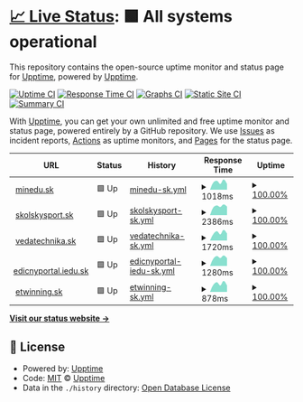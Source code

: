 # [📈 Live Status](https://upptime.github.io/upptime): <!--live status--> **🟩 All systems operational**

This repository contains the open-source uptime monitor and status page for [Upptime](https://upptime.js.org), powered by [Upptime](https://github.com/upptime/upptime).

[![Uptime CI](https://github.com/upptime/upptime/workflows/Uptime%20CI/badge.svg)](https://github.com/upptime/upptime/actions?query=workflow%3A%22Uptime+CI%22)
[![Response Time CI](https://github.com/upptime/upptime/workflows/Response%20Time%20CI/badge.svg)](https://github.com/upptime/upptime/actions?query=workflow%3A%22Response+Time+CI%22)
[![Graphs CI](https://github.com/upptime/upptime/workflows/Graphs%20CI/badge.svg)](https://github.com/upptime/upptime/actions?query=workflow%3A%22Graphs+CI%22)
[![Static Site CI](https://github.com/upptime/upptime/workflows/Static%20Site%20CI/badge.svg)](https://github.com/upptime/upptime/actions?query=workflow%3A%22Static+Site+CI%22)
[![Summary CI](https://github.com/upptime/upptime/workflows/Summary%20CI/badge.svg)](https://github.com/upptime/upptime/actions?query=workflow%3A%22Summary+CI%22)

With [Upptime](https://upptime.js.org), you can get your own unlimited and free uptime monitor and status page, powered entirely by a GitHub repository. We use [Issues](https://github.com/upptime/upptime/issues) as incident reports, [Actions](https://github.com/upptime/upptime/actions) as uptime monitors, and [Pages](https://upptime.github.io/upptime) for the status page.

<!--start: status pages-->
<!-- This summary is generated by Upptime (https://github.com/upptime/upptime) -->
<!-- Do not edit this manually, your changes will be overwritten -->
<!-- prettier-ignore -->
| URL | Status | History | Response Time | Uptime |
| --- | ------ | ------- | ------------- | ------ |
| <img alt="" src="https://favicons.githubusercontent.com/www.minedu.sk" height="13"> [minedu.sk](https://www.minedu.sk/) | 🟩 Up | [minedu-sk.yml](https://github.com/lubosm/minedusk-uptime/commits/HEAD/history/minedu-sk.yml) | <details><summary><img alt="Response time graph" src="./graphs/minedu-sk/response-time-week.png" height="20"> 1018ms</summary><br><a href="https://upptime.github.io/upptime/history/minedu-sk"><img alt="Response time 1018" src="https://img.shields.io/endpoint?url=https%3A%2F%2Fraw.githubusercontent.com%2Flubosm%2Fminedusk-uptime%2FHEAD%2Fapi%2Fminedu-sk%2Fresponse-time.json"></a><br><a href="https://upptime.github.io/upptime/history/minedu-sk"><img alt="24-hour response time 1018" src="https://img.shields.io/endpoint?url=https%3A%2F%2Fraw.githubusercontent.com%2Flubosm%2Fminedusk-uptime%2FHEAD%2Fapi%2Fminedu-sk%2Fresponse-time-day.json"></a><br><a href="https://upptime.github.io/upptime/history/minedu-sk"><img alt="7-day response time 1018" src="https://img.shields.io/endpoint?url=https%3A%2F%2Fraw.githubusercontent.com%2Flubosm%2Fminedusk-uptime%2FHEAD%2Fapi%2Fminedu-sk%2Fresponse-time-week.json"></a><br><a href="https://upptime.github.io/upptime/history/minedu-sk"><img alt="30-day response time 1018" src="https://img.shields.io/endpoint?url=https%3A%2F%2Fraw.githubusercontent.com%2Flubosm%2Fminedusk-uptime%2FHEAD%2Fapi%2Fminedu-sk%2Fresponse-time-month.json"></a><br><a href="https://upptime.github.io/upptime/history/minedu-sk"><img alt="1-year response time 1018" src="https://img.shields.io/endpoint?url=https%3A%2F%2Fraw.githubusercontent.com%2Flubosm%2Fminedusk-uptime%2FHEAD%2Fapi%2Fminedu-sk%2Fresponse-time-year.json"></a></details> | <details><summary><a href="https://upptime.github.io/upptime/history/minedu-sk">100.00%</a></summary><a href="https://upptime.github.io/upptime/history/minedu-sk"><img alt="All-time uptime 100.00%" src="https://img.shields.io/endpoint?url=https%3A%2F%2Fraw.githubusercontent.com%2Flubosm%2Fminedusk-uptime%2FHEAD%2Fapi%2Fminedu-sk%2Fuptime.json"></a><br><a href="https://upptime.github.io/upptime/history/minedu-sk"><img alt="24-hour uptime 100.00%" src="https://img.shields.io/endpoint?url=https%3A%2F%2Fraw.githubusercontent.com%2Flubosm%2Fminedusk-uptime%2FHEAD%2Fapi%2Fminedu-sk%2Fuptime-day.json"></a><br><a href="https://upptime.github.io/upptime/history/minedu-sk"><img alt="7-day uptime 100.00%" src="https://img.shields.io/endpoint?url=https%3A%2F%2Fraw.githubusercontent.com%2Flubosm%2Fminedusk-uptime%2FHEAD%2Fapi%2Fminedu-sk%2Fuptime-week.json"></a><br><a href="https://upptime.github.io/upptime/history/minedu-sk"><img alt="30-day uptime 100.00%" src="https://img.shields.io/endpoint?url=https%3A%2F%2Fraw.githubusercontent.com%2Flubosm%2Fminedusk-uptime%2FHEAD%2Fapi%2Fminedu-sk%2Fuptime-month.json"></a><br><a href="https://upptime.github.io/upptime/history/minedu-sk"><img alt="1-year uptime 100.00%" src="https://img.shields.io/endpoint?url=https%3A%2F%2Fraw.githubusercontent.com%2Flubosm%2Fminedusk-uptime%2FHEAD%2Fapi%2Fminedu-sk%2Fuptime-year.json"></a></details>
| <img alt="" src="https://favicons.githubusercontent.com/skolskysport.sk" height="13"> [skolskysport.sk](https://skolskysport.sk/) | 🟩 Up | [skolskysport-sk.yml](https://github.com/lubosm/minedusk-uptime/commits/HEAD/history/skolskysport-sk.yml) | <details><summary><img alt="Response time graph" src="./graphs/skolskysport-sk/response-time-week.png" height="20"> 2386ms</summary><br><a href="https://upptime.github.io/upptime/history/skolskysport-sk"><img alt="Response time 2386" src="https://img.shields.io/endpoint?url=https%3A%2F%2Fraw.githubusercontent.com%2Flubosm%2Fminedusk-uptime%2FHEAD%2Fapi%2Fskolskysport-sk%2Fresponse-time.json"></a><br><a href="https://upptime.github.io/upptime/history/skolskysport-sk"><img alt="24-hour response time 2386" src="https://img.shields.io/endpoint?url=https%3A%2F%2Fraw.githubusercontent.com%2Flubosm%2Fminedusk-uptime%2FHEAD%2Fapi%2Fskolskysport-sk%2Fresponse-time-day.json"></a><br><a href="https://upptime.github.io/upptime/history/skolskysport-sk"><img alt="7-day response time 2386" src="https://img.shields.io/endpoint?url=https%3A%2F%2Fraw.githubusercontent.com%2Flubosm%2Fminedusk-uptime%2FHEAD%2Fapi%2Fskolskysport-sk%2Fresponse-time-week.json"></a><br><a href="https://upptime.github.io/upptime/history/skolskysport-sk"><img alt="30-day response time 2386" src="https://img.shields.io/endpoint?url=https%3A%2F%2Fraw.githubusercontent.com%2Flubosm%2Fminedusk-uptime%2FHEAD%2Fapi%2Fskolskysport-sk%2Fresponse-time-month.json"></a><br><a href="https://upptime.github.io/upptime/history/skolskysport-sk"><img alt="1-year response time 2386" src="https://img.shields.io/endpoint?url=https%3A%2F%2Fraw.githubusercontent.com%2Flubosm%2Fminedusk-uptime%2FHEAD%2Fapi%2Fskolskysport-sk%2Fresponse-time-year.json"></a></details> | <details><summary><a href="https://upptime.github.io/upptime/history/skolskysport-sk">100.00%</a></summary><a href="https://upptime.github.io/upptime/history/skolskysport-sk"><img alt="All-time uptime 100.00%" src="https://img.shields.io/endpoint?url=https%3A%2F%2Fraw.githubusercontent.com%2Flubosm%2Fminedusk-uptime%2FHEAD%2Fapi%2Fskolskysport-sk%2Fuptime.json"></a><br><a href="https://upptime.github.io/upptime/history/skolskysport-sk"><img alt="24-hour uptime 100.00%" src="https://img.shields.io/endpoint?url=https%3A%2F%2Fraw.githubusercontent.com%2Flubosm%2Fminedusk-uptime%2FHEAD%2Fapi%2Fskolskysport-sk%2Fuptime-day.json"></a><br><a href="https://upptime.github.io/upptime/history/skolskysport-sk"><img alt="7-day uptime 100.00%" src="https://img.shields.io/endpoint?url=https%3A%2F%2Fraw.githubusercontent.com%2Flubosm%2Fminedusk-uptime%2FHEAD%2Fapi%2Fskolskysport-sk%2Fuptime-week.json"></a><br><a href="https://upptime.github.io/upptime/history/skolskysport-sk"><img alt="30-day uptime 100.00%" src="https://img.shields.io/endpoint?url=https%3A%2F%2Fraw.githubusercontent.com%2Flubosm%2Fminedusk-uptime%2FHEAD%2Fapi%2Fskolskysport-sk%2Fuptime-month.json"></a><br><a href="https://upptime.github.io/upptime/history/skolskysport-sk"><img alt="1-year uptime 100.00%" src="https://img.shields.io/endpoint?url=https%3A%2F%2Fraw.githubusercontent.com%2Flubosm%2Fminedusk-uptime%2FHEAD%2Fapi%2Fskolskysport-sk%2Fuptime-year.json"></a></details>
| <img alt="" src="https://favicons.githubusercontent.com/www.vedatechnika.sk" height="13"> [vedatechnika.sk](https://www.vedatechnika.sk/) | 🟩 Up | [vedatechnika-sk.yml](https://github.com/lubosm/minedusk-uptime/commits/HEAD/history/vedatechnika-sk.yml) | <details><summary><img alt="Response time graph" src="./graphs/vedatechnika-sk/response-time-week.png" height="20"> 1720ms</summary><br><a href="https://upptime.github.io/upptime/history/vedatechnika-sk"><img alt="Response time 1720" src="https://img.shields.io/endpoint?url=https%3A%2F%2Fraw.githubusercontent.com%2Flubosm%2Fminedusk-uptime%2FHEAD%2Fapi%2Fvedatechnika-sk%2Fresponse-time.json"></a><br><a href="https://upptime.github.io/upptime/history/vedatechnika-sk"><img alt="24-hour response time 1720" src="https://img.shields.io/endpoint?url=https%3A%2F%2Fraw.githubusercontent.com%2Flubosm%2Fminedusk-uptime%2FHEAD%2Fapi%2Fvedatechnika-sk%2Fresponse-time-day.json"></a><br><a href="https://upptime.github.io/upptime/history/vedatechnika-sk"><img alt="7-day response time 1720" src="https://img.shields.io/endpoint?url=https%3A%2F%2Fraw.githubusercontent.com%2Flubosm%2Fminedusk-uptime%2FHEAD%2Fapi%2Fvedatechnika-sk%2Fresponse-time-week.json"></a><br><a href="https://upptime.github.io/upptime/history/vedatechnika-sk"><img alt="30-day response time 1720" src="https://img.shields.io/endpoint?url=https%3A%2F%2Fraw.githubusercontent.com%2Flubosm%2Fminedusk-uptime%2FHEAD%2Fapi%2Fvedatechnika-sk%2Fresponse-time-month.json"></a><br><a href="https://upptime.github.io/upptime/history/vedatechnika-sk"><img alt="1-year response time 1720" src="https://img.shields.io/endpoint?url=https%3A%2F%2Fraw.githubusercontent.com%2Flubosm%2Fminedusk-uptime%2FHEAD%2Fapi%2Fvedatechnika-sk%2Fresponse-time-year.json"></a></details> | <details><summary><a href="https://upptime.github.io/upptime/history/vedatechnika-sk">100.00%</a></summary><a href="https://upptime.github.io/upptime/history/vedatechnika-sk"><img alt="All-time uptime 100.00%" src="https://img.shields.io/endpoint?url=https%3A%2F%2Fraw.githubusercontent.com%2Flubosm%2Fminedusk-uptime%2FHEAD%2Fapi%2Fvedatechnika-sk%2Fuptime.json"></a><br><a href="https://upptime.github.io/upptime/history/vedatechnika-sk"><img alt="24-hour uptime 100.00%" src="https://img.shields.io/endpoint?url=https%3A%2F%2Fraw.githubusercontent.com%2Flubosm%2Fminedusk-uptime%2FHEAD%2Fapi%2Fvedatechnika-sk%2Fuptime-day.json"></a><br><a href="https://upptime.github.io/upptime/history/vedatechnika-sk"><img alt="7-day uptime 100.00%" src="https://img.shields.io/endpoint?url=https%3A%2F%2Fraw.githubusercontent.com%2Flubosm%2Fminedusk-uptime%2FHEAD%2Fapi%2Fvedatechnika-sk%2Fuptime-week.json"></a><br><a href="https://upptime.github.io/upptime/history/vedatechnika-sk"><img alt="30-day uptime 100.00%" src="https://img.shields.io/endpoint?url=https%3A%2F%2Fraw.githubusercontent.com%2Flubosm%2Fminedusk-uptime%2FHEAD%2Fapi%2Fvedatechnika-sk%2Fuptime-month.json"></a><br><a href="https://upptime.github.io/upptime/history/vedatechnika-sk"><img alt="1-year uptime 100.00%" src="https://img.shields.io/endpoint?url=https%3A%2F%2Fraw.githubusercontent.com%2Flubosm%2Fminedusk-uptime%2FHEAD%2Fapi%2Fvedatechnika-sk%2Fuptime-year.json"></a></details>
| <img alt="" src="https://favicons.githubusercontent.com/edicnyportal.iedu.sk" height="13"> [edicnyportal.iedu.sk](https://edicnyportal.iedu.sk/) | 🟩 Up | [edicnyportal-iedu-sk.yml](https://github.com/lubosm/minedusk-uptime/commits/HEAD/history/edicnyportal-iedu-sk.yml) | <details><summary><img alt="Response time graph" src="./graphs/edicnyportal-iedu-sk/response-time-week.png" height="20"> 1280ms</summary><br><a href="https://upptime.github.io/upptime/history/edicnyportal-iedu-sk"><img alt="Response time 1280" src="https://img.shields.io/endpoint?url=https%3A%2F%2Fraw.githubusercontent.com%2Flubosm%2Fminedusk-uptime%2FHEAD%2Fapi%2Fedicnyportal-iedu-sk%2Fresponse-time.json"></a><br><a href="https://upptime.github.io/upptime/history/edicnyportal-iedu-sk"><img alt="24-hour response time 1280" src="https://img.shields.io/endpoint?url=https%3A%2F%2Fraw.githubusercontent.com%2Flubosm%2Fminedusk-uptime%2FHEAD%2Fapi%2Fedicnyportal-iedu-sk%2Fresponse-time-day.json"></a><br><a href="https://upptime.github.io/upptime/history/edicnyportal-iedu-sk"><img alt="7-day response time 1280" src="https://img.shields.io/endpoint?url=https%3A%2F%2Fraw.githubusercontent.com%2Flubosm%2Fminedusk-uptime%2FHEAD%2Fapi%2Fedicnyportal-iedu-sk%2Fresponse-time-week.json"></a><br><a href="https://upptime.github.io/upptime/history/edicnyportal-iedu-sk"><img alt="30-day response time 1280" src="https://img.shields.io/endpoint?url=https%3A%2F%2Fraw.githubusercontent.com%2Flubosm%2Fminedusk-uptime%2FHEAD%2Fapi%2Fedicnyportal-iedu-sk%2Fresponse-time-month.json"></a><br><a href="https://upptime.github.io/upptime/history/edicnyportal-iedu-sk"><img alt="1-year response time 1280" src="https://img.shields.io/endpoint?url=https%3A%2F%2Fraw.githubusercontent.com%2Flubosm%2Fminedusk-uptime%2FHEAD%2Fapi%2Fedicnyportal-iedu-sk%2Fresponse-time-year.json"></a></details> | <details><summary><a href="https://upptime.github.io/upptime/history/edicnyportal-iedu-sk">100.00%</a></summary><a href="https://upptime.github.io/upptime/history/edicnyportal-iedu-sk"><img alt="All-time uptime 100.00%" src="https://img.shields.io/endpoint?url=https%3A%2F%2Fraw.githubusercontent.com%2Flubosm%2Fminedusk-uptime%2FHEAD%2Fapi%2Fedicnyportal-iedu-sk%2Fuptime.json"></a><br><a href="https://upptime.github.io/upptime/history/edicnyportal-iedu-sk"><img alt="24-hour uptime 100.00%" src="https://img.shields.io/endpoint?url=https%3A%2F%2Fraw.githubusercontent.com%2Flubosm%2Fminedusk-uptime%2FHEAD%2Fapi%2Fedicnyportal-iedu-sk%2Fuptime-day.json"></a><br><a href="https://upptime.github.io/upptime/history/edicnyportal-iedu-sk"><img alt="7-day uptime 100.00%" src="https://img.shields.io/endpoint?url=https%3A%2F%2Fraw.githubusercontent.com%2Flubosm%2Fminedusk-uptime%2FHEAD%2Fapi%2Fedicnyportal-iedu-sk%2Fuptime-week.json"></a><br><a href="https://upptime.github.io/upptime/history/edicnyportal-iedu-sk"><img alt="30-day uptime 100.00%" src="https://img.shields.io/endpoint?url=https%3A%2F%2Fraw.githubusercontent.com%2Flubosm%2Fminedusk-uptime%2FHEAD%2Fapi%2Fedicnyportal-iedu-sk%2Fuptime-month.json"></a><br><a href="https://upptime.github.io/upptime/history/edicnyportal-iedu-sk"><img alt="1-year uptime 100.00%" src="https://img.shields.io/endpoint?url=https%3A%2F%2Fraw.githubusercontent.com%2Flubosm%2Fminedusk-uptime%2FHEAD%2Fapi%2Fedicnyportal-iedu-sk%2Fuptime-year.json"></a></details>
| <img alt="" src="https://favicons.githubusercontent.com/www.etwinning.sk" height="13"> [etwinning.sk](http://www.etwinning.sk/) | 🟩 Up | [etwinning-sk.yml](https://github.com/lubosm/minedusk-uptime/commits/HEAD/history/etwinning-sk.yml) | <details><summary><img alt="Response time graph" src="./graphs/etwinning-sk/response-time-week.png" height="20"> 878ms</summary><br><a href="https://upptime.github.io/upptime/history/etwinning-sk"><img alt="Response time 878" src="https://img.shields.io/endpoint?url=https%3A%2F%2Fraw.githubusercontent.com%2Flubosm%2Fminedusk-uptime%2FHEAD%2Fapi%2Fetwinning-sk%2Fresponse-time.json"></a><br><a href="https://upptime.github.io/upptime/history/etwinning-sk"><img alt="24-hour response time 878" src="https://img.shields.io/endpoint?url=https%3A%2F%2Fraw.githubusercontent.com%2Flubosm%2Fminedusk-uptime%2FHEAD%2Fapi%2Fetwinning-sk%2Fresponse-time-day.json"></a><br><a href="https://upptime.github.io/upptime/history/etwinning-sk"><img alt="7-day response time 878" src="https://img.shields.io/endpoint?url=https%3A%2F%2Fraw.githubusercontent.com%2Flubosm%2Fminedusk-uptime%2FHEAD%2Fapi%2Fetwinning-sk%2Fresponse-time-week.json"></a><br><a href="https://upptime.github.io/upptime/history/etwinning-sk"><img alt="30-day response time 878" src="https://img.shields.io/endpoint?url=https%3A%2F%2Fraw.githubusercontent.com%2Flubosm%2Fminedusk-uptime%2FHEAD%2Fapi%2Fetwinning-sk%2Fresponse-time-month.json"></a><br><a href="https://upptime.github.io/upptime/history/etwinning-sk"><img alt="1-year response time 878" src="https://img.shields.io/endpoint?url=https%3A%2F%2Fraw.githubusercontent.com%2Flubosm%2Fminedusk-uptime%2FHEAD%2Fapi%2Fetwinning-sk%2Fresponse-time-year.json"></a></details> | <details><summary><a href="https://upptime.github.io/upptime/history/etwinning-sk">100.00%</a></summary><a href="https://upptime.github.io/upptime/history/etwinning-sk"><img alt="All-time uptime 100.00%" src="https://img.shields.io/endpoint?url=https%3A%2F%2Fraw.githubusercontent.com%2Flubosm%2Fminedusk-uptime%2FHEAD%2Fapi%2Fetwinning-sk%2Fuptime.json"></a><br><a href="https://upptime.github.io/upptime/history/etwinning-sk"><img alt="24-hour uptime 100.00%" src="https://img.shields.io/endpoint?url=https%3A%2F%2Fraw.githubusercontent.com%2Flubosm%2Fminedusk-uptime%2FHEAD%2Fapi%2Fetwinning-sk%2Fuptime-day.json"></a><br><a href="https://upptime.github.io/upptime/history/etwinning-sk"><img alt="7-day uptime 100.00%" src="https://img.shields.io/endpoint?url=https%3A%2F%2Fraw.githubusercontent.com%2Flubosm%2Fminedusk-uptime%2FHEAD%2Fapi%2Fetwinning-sk%2Fuptime-week.json"></a><br><a href="https://upptime.github.io/upptime/history/etwinning-sk"><img alt="30-day uptime 100.00%" src="https://img.shields.io/endpoint?url=https%3A%2F%2Fraw.githubusercontent.com%2Flubosm%2Fminedusk-uptime%2FHEAD%2Fapi%2Fetwinning-sk%2Fuptime-month.json"></a><br><a href="https://upptime.github.io/upptime/history/etwinning-sk"><img alt="1-year uptime 100.00%" src="https://img.shields.io/endpoint?url=https%3A%2F%2Fraw.githubusercontent.com%2Flubosm%2Fminedusk-uptime%2FHEAD%2Fapi%2Fetwinning-sk%2Fuptime-year.json"></a></details>

<!--end: status pages-->

[**Visit our status website →**](https://upptime.github.io/upptime)

## 📄 License

- Powered by: [Upptime](https://github.com/upptime/upptime)
- Code: [MIT](./LICENSE) © [Upptime](https://upptime.js.org)
- Data in the `./history` directory: [Open Database License](https://opendatacommons.org/licenses/odbl/1-0/)

